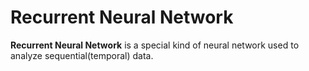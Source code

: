 # Recurrent Neural Network

**Recurrent Neural Network** is a special kind of neural network used to analyze sequential(temporal) data. 
